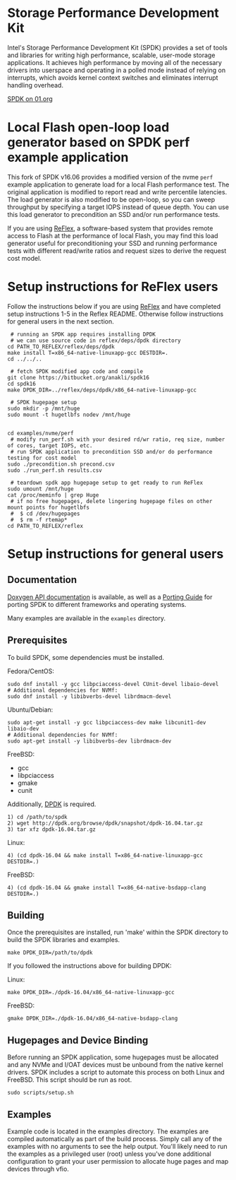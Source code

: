 Storage Performance Development Kit
===================================

Intel's Storage Performance Development Kit (SPDK) provides a set of tools
and libraries for writing high performance, scalable, user-mode storage
applications. It achieves high performance by moving all of the necessary
drivers into userspace and operating in a polled mode instead of relying on
interrupts, which avoids kernel context switches and eliminates interrupt
handling overhead.

[SPDK on 01.org](https://01.org/spdk)


Local Flash open-loop load generator based on SPDK perf example application
===========================================================================

This fork of SPDK v16.06 provides a modified version of the nvme `perf` example application to generate load for a local Flash performance test. The original application is modified to report read and write percentile latencies. The load generator is also modified to be open-loop, so you can sweep throughput by specifying a target IOPS instead of queue depth. You can use this load generator to precondition an SSD and/or run performance tests.

If you are using [ReFlex](https://github.com/stanford-mast/reflex), a software-based system that provides remote access to Flash at the performance of local Flash, you may find this load generator useful for preconditioning your SSD and running performance tests with different read/write ratios and request sizes to derive the request cost model. 


Setup instructions for ReFlex users
====================================

Follow the instructions below if you are using [ReFlex](https://github.com/stanford-mast/reflex) and have completed setup instructions 1-5 in the Reflex README. Otherwise follow instructions for general users in the next section.

   ```
    # running an SPDK app requires installing DPDK
    # we can use source code in reflex/deps/dpdk directory
   cd PATH_TO_REFLEX/reflex/deps/dpdk
   make install T=x86_64-native-linuxapp-gcc DESTDIR=.
   cd ../../..
    
    # fetch SPDK modified app code and compile
   git clone https://bitbucket.org/anakli/spdk16
   cd spdk16
   make DPDK_DIR=../reflex/deps/dpdk/x86_64-native-linuxapp-gcc
    
    # SPDK hugepage setup
   sudo mkdir -p /mnt/huge
   sudo mount -t hugetlbfs nodev /mnt/huge

   
   cd examples/nvme/perf
	# modify run_perf.sh with your desired rd/wr ratio, req size, number of cores, target IOPS, etc.
    # run SPDK application to precondition SSD and/or do performance testing for cost model
   sudo ./precondition.sh precond.csv
   sudo ./run_perf.sh results.csv

    # teardown spdk app hugepage setup to get ready to run ReFlex
   sudo umount /mnt/huge
   cat /proc/meminfo | grep Huge
    # if no free hugepages, delete lingering hugepage files on other mount points for hugetlbfs
    #  $ cd /dev/hugepages
	#  $ rm -f rtemap* 
   cd PATH_TO_REFLEX/reflex
   ```


Setup instructions for general users
====================================


## Documentation

[Doxygen API documentation](http://spdk.io/spdk/doc/) is available, as
well as a [Porting Guide](PORTING.md) for porting SPDK to different frameworks
and operating systems.

Many examples are available in the `examples` directory.

## Prerequisites

To build SPDK, some dependencies must be installed.

Fedora/CentOS:

    sudo dnf install -y gcc libpciaccess-devel CUnit-devel libaio-devel
    # Additional dependencies for NVMf:
    sudo dnf install -y libibverbs-devel librdmacm-devel

Ubuntu/Debian:

    sudo apt-get install -y gcc libpciaccess-dev make libcunit1-dev libaio-dev
    # Additional dependencies for NVMf:
    sudo apt-get install -y libibverbs-dev librdmacm-dev

FreeBSD:

- gcc
- libpciaccess
- gmake
- cunit

Additionally, [DPDK](http://dpdk.org/doc/quick-start) is required.

    1) cd /path/to/spdk
    2) wget http://dpdk.org/browse/dpdk/snapshot/dpdk-16.04.tar.gz
    3) tar xfz dpdk-16.04.tar.gz

Linux:

    4) (cd dpdk-16.04 && make install T=x86_64-native-linuxapp-gcc DESTDIR=.)

FreeBSD:

    4) (cd dpdk-16.04 && gmake install T=x86_64-native-bsdapp-clang DESTDIR=.)

## Building


Once the prerequisites are installed, run 'make' within the SPDK directory
to build the SPDK libraries and examples.

    make DPDK_DIR=/path/to/dpdk

If you followed the instructions above for building DPDK:

Linux:

    make DPDK_DIR=./dpdk-16.04/x86_64-native-linuxapp-gcc

FreeBSD:

    gmake DPDK_DIR=./dpdk-16.04/x86_64-native-bsdapp-clang

## Hugepages and Device Binding

Before running an SPDK application, some hugepages must be allocated and
any NVMe and I/OAT devices must be unbound from the native kernel drivers.
SPDK includes a script to automate this process on both Linux and FreeBSD.
This script should be run as root.

    sudo scripts/setup.sh

## Examples

Example code is located in the examples directory. The examples are compiled
automatically as part of the build process. Simply call any of the examples
with no arguments to see the help output. You'll likely need to run the examples
as a privileged user (root) unless you've done additional configuration
to grant your user permission to allocate huge pages and map devices through
vfio.
